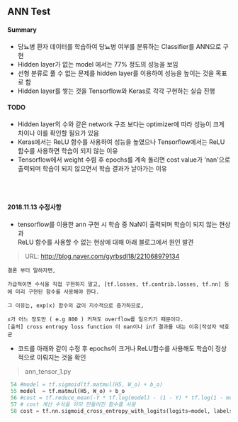 ## ANN Test

#### Summary
- 당뇨병 환자 데이터를 학습하여 당뇨병 여부를 분류하는 Classifier를 ANN으로 구현
- Hidden layer가 없는 model 에서는 77% 정도의 성능을 보임
- 선형 분류로 풀 수 없는 문제를 hidden layer를 이용하여 성능을 높이는 것을 목표로 함
- Hidden layer를 쌓는 것을 Tensorflow와 Keras로 각각 구현하는 실습 진행

#### TODO
- Hidden layer의 수와 같은 network 구조 보다는 optimizer에 따라 성능이 크게 차이나 이를 확인할 필요가 있음
- Keras에서는 ReLU 함수를 사용하여 성능을 높였으나 Tensorflow에서는 ReLU 함수를 사용하면 학습이 되지 않는 이유
- Tensorflow에서 weight 수렴 후 epochs를 계속 돌리면 cost value가 'nan'으로 출력되며 학습이 되지 않으면서 학습 결과가 날아가는 이유

<br><br>

#### 2018.11.13 수정사항
- tensorflow를 이용한 ann 구현 시 학습 중 NaN이 출력되며 학습이 되지 않는 현상과  
  ReLU 함수를 사용할 수 없는 현상에 대해 아래 블로그에서 원인 발견

> URL: <http://blog.naver.com/gyrbsdl18/221068979134>
```
결론 부터 말하자면,

가급적이면 수식을 직접 구현하지 말고, [tf.losses, tf.contrib.losses, tf.nn] 등에 미리 구현된 함수를 사용해야 한다.

그 이유는, exp(x) 함수의 값이 지수적으로 증가하므로,

x가 어느 정도만 ( e.g 800 ) 커져도 overflow를 일으키기 때문이다.
[출처] cross entropy loss function 이 nan이나 inf 결과를 내는 이유|작성자 박효균
```

- 코드를 아래와 같이 수정 후 epochs이 크거나 ReLU함수를 사용해도 학습이 정상적으로 이뤄지는 것을 확인
> ann_tensor_1.py
```python
 54 #model = tf.sigmoid(tf.matmul(H5, W_o) + b_o)
 55 model  = tf.matmul(H5, W_o) + b_o
 56 #cost = tf.reduce_mean(-Y * tf.log(model) - (1 - Y) * tf.log(1 - model))
 57 # cost 계산 수식을 이미 만들어진 함수를 사용
 58 cost = tf.nn.sigmoid_cross_entropy_with_logits(logits=model, labels=Y)
```

